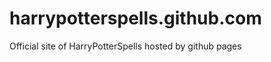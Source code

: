 harrypotterspells.github.com
============================

Official site of HarryPotterSpells hosted by github pages
